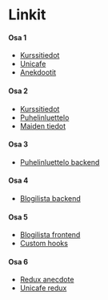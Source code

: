 Linkit
===
#### Osa 1
- [Kurssitiedot](https://github.com/S4ndyk-fullstack/kurssitiedot/tree/osa1)
- [Unicafe](https://github.com/S4ndyk-fullstack/unicafe)
- [Anekdootit](https://github.com/S4ndyk-fullstack/anekdootit)
#### Osa 2
- [Kurssitiedot](https://github.com/S4ndyk-fullstack/kurssitiedot/tree/osa2)
- [Puhelinluettelo](https://github.com/S4ndyk-fullstack/puhelinluettelo/tree/osa2)
- [Maiden tiedot](https://github.com/S4ndyk-fullstack/maiden-tiedot)
#### Osa 3
- [Puhelinluettelo backend](https://github.com/S4ndyk-fullstack/puhelinluettelo-backend)
#### Osa 4
- [Blogilista backend](https://github.com/S4ndyk-fullstack/blogilista-backend)
#### Osa 5
- [Blogilista frontend](https://github.com/S4ndyk-fullstack/bloglist-frontend)
- [Custom hooks](https://github.com/S4ndyk-fullstack/custom-hooks)
#### Osa 6
- [Redux anecdote](https://github.com/S4ndyk-fullstack/redux-anecdotes)
- [Unicafe redux](https://github.com/S4ndyk-fullstack/unicafe-redux)
